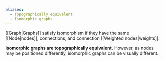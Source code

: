 ```yaml
---
aliases:
  - Topographically equivalent
  - Isomorphic graphs
---
```

[[Graph|Graphs]] satisfy isomorphism if they have the same [[Node|nodes]], connections, and connection [[Weighted nodes|weights]].

**Isomorphic graphs are topographically equivalent.** However, as nodes may be positioned differently, isomorphic graphs can be visually different.